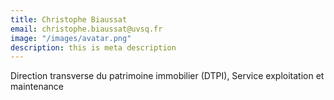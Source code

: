 ```yaml
---
title: Christophe Biaussat
email: christophe.biaussat@uvsq.fr
image: "/images/avatar.png"
description: this is meta description
---
```


<div align="left">Direction transverse du patrimoine immobilier (DTPI), Service exploitation et maintenance
</div>
